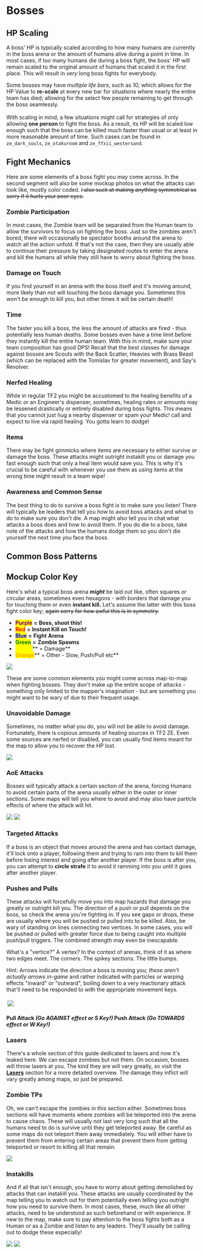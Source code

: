 # Bosses

## HP Scaling

A boss' HP is typically scaled according to how many humans are currently in the boss arena or the amount of humans alive during a point in time. In most cases, if too many humans die during a boss fight, the boss' HP will remain scaled to the original amount of humans that scaled it in the first place. This will result in _very_ long boss fights for everybody.&#x20;

Some bosses may have _multiple life bars_, such as 10; which allows for the HP Value to **re-scale** at every new bar for situations where nearly the entire team has died; allowing for the select few people remaining to get through the boss seamlessly.\
\
With scaling in mind, a few situations might call for strategies of only allowing **one person** to fight the boss. As a result, its HP will be scaled low enough such that the boss can be killed much faster than usual or at least in more reasonable amount of time. Such cases can be found in `ze_dark_souls`, `ze_otakuroom` and `ze_ffxii_westersand`.

## Fight Mechanics

Here are some elements of a boss fight you may come across. In the second segment will also be some mockup photos on what the attacks can look like, mostly color coded. ~~I also suck at making anything symmetrical so sorry if it hurts your poor eyes.~~

### Zombie Participation

In most cases, the Zombie team will be separated from the Human team to allow the survivors to focus on fighting the boss. Just so the zombies aren't bored, there will occasionally be spectator booths around the arena to watch all the action unfold. If that's not the case, then they are usually able to continue their pressure by taking designated routes to enter the arena and kill the humans all while they still have to worry about fighting the boss.

### Damage on Touch

If you find yourself in an arena with the boss itself and it's moving around, more likely than not will touching the boss damage you. Sometimes this won't be enough to kill you, but other times it will be certain death!

### Time

The faster you kill a boss, the less the amount of attacks are fired - thus potentially less human deaths. Some bosses even have a time limit before they instantly kill the entire human team. With this in mind, make sure your team composition has good DPS! Recall that the best classes for damage against bosses are Scouts with the Back Scatter, Heavies with Brass Beast (which can be replaced with the Tomislav for greater movement), and Spy's Revolver.

### Nerfed Healing

While in regular TF2 you might be accustomed to the healing benefits of a Medic or an Engineer's dispenser, sometimes, healing rates or amounts may be lessened drastically or entirely disabled during boss fights. This means that you cannot just hug a nearby dispenser or spam your Medic! call and expect to live via rapid healing. You gotta learn to dodge!

### Items

There may be fight gimmicks where items are necessary to either survive or damage the boss. These attacks might outright instakill you or damage you fast enough such that only a heal item would save you. This is why it's crucial to be careful with whenever you use them as using items at the wrong time might result in a team wipe!

### Awareness and Common Sense

The best thing to do to survive a boss fight is to make sure you listen! There will typically be leaders that tell you how to avoid boss attacks and what to do to make sure you don't die. A map might also tell you in chat what attacks a boss does and how to avoid them. If you do die to a boss, take note of the attacks and how the humans dodge them so you don't die yourself the next time you face the boss.

## Common Boss Patterns

## Mockup Color Key

Here's what a typical boss arena _**might**_ be laid out like, often squares or circular areas, sometimes even hexagons - with borders that damage you for touching them or even **instant kill.** Let's assume the latter with this boss fight color key; ~~again sorry for how awful this is in symmetry.~~

* <mark style="color:purple;">**Purple**</mark> **=** **Boss, shoot this!**
* <mark style="color:red;">**Red**</mark> **=** **Instant Kill on Touch!**
* <mark style="color:blue;">**Blue**</mark> **=** **Fight** **Arena**
* <mark style="color:green;">**Green**</mark> **=** **Zombie Spawns**
* <mark style="color:yellow;">**Yellow**</mark>** = Damage**
* <mark style="color:orange;">**Orange**</mark>** = Other - Slow, Push/Pull etc**

![](<../../.gitbook/assets/bossarenabase4 (2).png>)

These are some common elements you might come across map-to-map when fighting bosses. They don't make up the entire scope of attacks - something only limited to the mapper's imagination - but are something you might want to be wary of due to their frequent usage.

### Unavoidable Damage

Sometimes, no matter what you do, you will not be able to avoid damage. Fortunately, there is copious amounts of healing sources in TF2 ZE. Even some sources are nerfed or disabled, you can usually find items meant for the map to allow you to recover the HP lost.

![](<../../.gitbook/assets/bossarenabase4 (1).png>)                      &#x20;

### AoE Attacks

Bosses will typically attack a certain section of the arena, forcing Humans to avoid certain parts of the arena usually either in the outer or inner sections. Some maps will tell you where to avoid and may also have particle effects of where the attack will hit.

![](../../.gitbook/assets/bossarenabase6.png)                      ![](<../../.gitbook/assets/bossarenabase4 (3).png>)

### Targeted Attacks

If a boss is an object that moves around the arena and has contact damage, it'll lock onto a player, following them and trying to ram into them to kill them before losing interest and going after another player. If the boss is after you, you can attempt to **circle strafe** it to avoid it ramming into you until it goes after another player.

### Pushes and Pulls

These attacks will forcefully move you into map hazards that damage you greatly or outright kill you. The direction of a push or pull depends on the boss, so check the arena you're fighting in. If you see gaps or drops, these are usually where you will be pushed or pulled into to be killed. Also, be wary of standing on lines connecting two vertices. In some cases, you will be pushed or pulled with greater force due to being caught into multiple push/pull triggers. The combined strength may even be inescapable.

What's a "vertice?" A vertex? In the context of arenas, think of it as where two edges meet. The corners. The spikey sections. The little bumps.

Hint: Arrows indicate the direction a boss is moving you; _these aren't actually arrows in-game_ and rather indicated with particles or warping effects "inward" or "outward", boiling down to a very reactionary attack that'll need to be responded to with the appropriate movement keys.

#### <img src="../../.gitbook/assets/bossarenabase8 (1).png" alt="" data-size="original">                   ![](../../.gitbook/assets/bossarenabase8.png)

#### Pull Attack _(Go AGAINST effect or S Key!)_            Push Attack _(Go TOWARDS effect or W Key!)_

### Lasers

There's a whole section of this guide dedicated to lasers and now it's leaked here. We can escape zombies but not them. On occasion, bosses will throw lasers at you. The kind they are will vary greatly, so visit the [**Lasers**](bosses.md#lasers) section for a more detailed overview. The damage they inflict will vary greatly among maps, so just be prepared.

### Zombie TPs

Oh, we can't escape the zombies in this section either. Sometimes boss sections will have moments where zombies will be teleported into the arena to cause chaos. These will usually not last very long such that all the humans need to do is survive until they get teleported away. Be careful as some maps do not teleport them away immediately. You will either have to prevent them from entering certain areas that prevent them from getting teleported or resort to killing all that remain.

![](../../.gitbook/assets/bossarenabase5.png)

### Instakills

And if all that isn't enough, you have to worry about getting demolished by attacks that can instakill you. These attacks are usually coordinated by the map telling you to watch out for them potentially even telling you outright how you need to survive them. In most cases, these, much like all other attacks, need to be understood as such beforehand or with experience. If new to the map, make sure to pay attention to the boss fights both as a Human or as a Zombie and listen to any leaders. They'll usually be calling out to dodge these especially!

![](<../../.gitbook/assets/bossarenabase7 (2).png>)               ![](../../.gitbook/assets/bossarenabase4.png)

